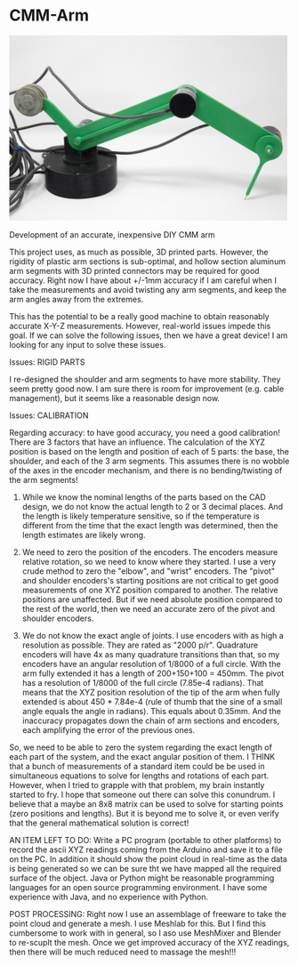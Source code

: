 # CMM-Arm

<a href="https://github.com/Tek-User/CMM-Arm/blob/master/Photos/Extended-1.jpg"><img src="https://github.com/Tek-User/CMM-Arm/blob/master/Photos/Extended-1.jpg" width="500px"><br/></a>

Development of an accurate, inexpensive DIY CMM arm

This project uses, as much as possible, 3D printed parts.  However, the rigidity of plastic arm sections is sub-optimal, and hollow section aluminum arm segments with 3D printed connectors may be required for good accuracy.  Right now I have about +/-1mm accuracy if I am careful when I take the measurements and avoid twisting any arm segments, and keep the arm angles away from the extremes.

This has the potential to be a really good machine to obtain reasonably accurate X-Y-Z measurements.  However, real-world issues impede this goal.  If we can solve the following issues, then we have a great device!  I am looking for any input to solve these issues.

Issues: RIGID PARTS

I re-designed the shoulder and arm segments to have more stability.  They seem pretty good now.  I am sure there is room for improvement (e.g. cable management), but it seems like a reasonable design now.

Issues: CALIBRATION

Regarding accuracy: to have good accuracy, you need a good calibration!  There are 3 factors that have an influence.  The calculation of the XYZ position is based on the length and position of each of 5 parts: the base, the shoulder, and each of the 3 arm segments.  This assumes there is no wobble of the axes in the encoder mechanism, and there is no bending/twisting of the arm segments!

1)  While we know the nominal lengths of the parts based on the CAD design, we do not know the actual length to 2 or 3 decimal places.  And the length is likely temperature sensitive, so if the temperature is different from the time that the exact length was determined, then the length estimates are likely wrong.

2)  We need to zero the position of the encoders.  The encoders measure relative rotation, so we need to know where they started.  I use a very crude method to zero the "elbow", and "wrist" encoders.  The "pivot" and shoulder encoders's starting positions are not critical to get good measurements of one XYZ position compared to another.  The relative positions are unaffected.  But if we need absolute position compared to the rest of the world, then we need an accurate zero of the pivot and shoulder encoders.

3)  We do not know the exact angle of joints.  I use encoders with as high a resolution as possible.  They are rated as "2000 p/r".  Quadrature encoders will have 4x as many quadrature transitions than that, so my encoders have an angular resolution of 1/8000 of a full circle.  With the arm fully extended it has a length of 200+150+100 = 450mm.  The pivot has a resolution of 1/8000 of the full circle (7.85e-4 radians). That means that the XYZ position resolution of the tip of the arm when fully extended is about 450 * 7.84e-4 (rule of thumb that the sine of a small angle equals the angle in radians).  This equals about 0.35mm.  And the inaccuracy propagates down the chain of arm sections and encoders, each amplifying the error of the previous ones.

So, we need to be able to zero the system regarding the exact length of each part of the system, and the exact angular position of them.  I THINK that a bunch of measurements of a standard item could be be used in simultaneous equations to solve for lengths and rotations of each part.  However, when I tried to grapple with that problem, my brain instantly started to fry.  I hope that someone out there can solve this conundrum.  I believe that a maybe an 8x8 matrix can be used to solve for starting points (zero positions and lengths).  But it is beyond me to solve it, or even verify that the general mathematical solution is correct!


AN ITEM LEFT TO DO:
Write a PC program (portable to other platforms) to record the ascii XYZ readings coming from the Arduino and save it to a file on the PC.  In addition it should show the point cloud in real-time as the data is being generated so we can be sure tht we have mapped all the required surface of the object.  Java or Python might be reasonable programming languages for an open source programming environment.  I have some experience with Java, and no experience with Python.


POST PROCESSING:
Right now I use an assemblage of freeware to take the point cloud and generate a mesh.  I use Meshlab for this.  But I find this cumbersome to work with in general, so I aso use MeshMixer and Blender to re-scuplt the mesh.  Once we get improved accuracy of the XYZ readings, then there will be much reduced need to massage the mesh!!!
